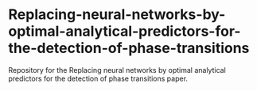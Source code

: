 # Replacing-neural-networks-by-optimal-analytical-predictors-for-the-detection-of-phase-transitions
Repository for the Replacing neural networks by optimal analytical predictors for the detection of phase transitions paper.
